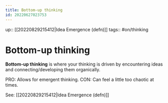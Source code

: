 ```yaml
---
title: Bottom-up thinking
id: 20220627023753
---
```

up:: [[20220829215412|Idea Emergence (defn)]]
tags:: #on/thinking 

# Bottom-up thinking
**Bottom-up thinking** is where your thinking is driven by encountering ideas and connecting/developing them organically. 

PRO: Allows for emergent thinking.
CON: Can feel a little too chaotic at times. 

See: [[20220829215412|Idea Emergence (defn)]]